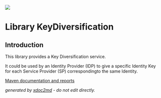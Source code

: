 ![](http://dev.lutece.paris.fr/jenkins/buildStatus/icon?job=gru-plugin-keydiversification-deploy)
# Library KeyDiversification

## Introduction

This library provides a Key Diversification service.

It could be used by an Identity Provider (IDP) to give a specific Identity Key for each Service Provider (SP) correspondingto the same Identity.


[Maven documentation and reports](http://dev.lutece.paris.fr/plugins/library-keydiversification/)



 *generated by [xdoc2md](https://github.com/lutece-platform/tools-maven-xdoc2md-plugin) - do not edit directly.*